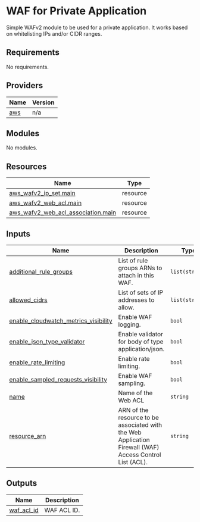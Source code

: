 # WAF for Private Application

Simple WAFv2 module to be used for a private application. It works based on whitelisting IPs and/or CIDR ranges.

<!-- BEGIN_TF_DOCS -->
## Requirements

No requirements.

## Providers

| Name | Version |
|------|---------|
| <a name="provider_aws"></a> [aws](#provider\_aws) | n/a |

## Modules

No modules.

## Resources

| Name | Type |
|------|------|
| [aws_wafv2_ip_set.main](https://registry.terraform.io/providers/hashicorp/aws/latest/docs/resources/wafv2_ip_set) | resource |
| [aws_wafv2_web_acl.main](https://registry.terraform.io/providers/hashicorp/aws/latest/docs/resources/wafv2_web_acl) | resource |
| [aws_wafv2_web_acl_association.main](https://registry.terraform.io/providers/hashicorp/aws/latest/docs/resources/wafv2_web_acl_association) | resource |

## Inputs

| Name | Description | Type | Default | Required |
|------|-------------|------|---------|:--------:|
| <a name="input_additional_rule_groups"></a> [additional\_rule\_groups](#input\_additional\_rule\_groups) | List of rule groups ARNs to attach in this WAF. | `list(string)` | `[]` | no |
| <a name="input_allowed_cidrs"></a> [allowed\_cidrs](#input\_allowed\_cidrs) | List of sets of IP addresses to allow. | `list(string)` | `[]` | no |
| <a name="input_enable_cloudwatch_metrics_visibility"></a> [enable\_cloudwatch\_metrics\_visibility](#input\_enable\_cloudwatch\_metrics\_visibility) | Enable WAF logging. | `bool` | `true` | no |
| <a name="input_enable_json_type_validator"></a> [enable\_json\_type\_validator](#input\_enable\_json\_type\_validator) | Enable validator for body of type application/json. | `bool` | `true` | no |
| <a name="input_enable_rate_limiting"></a> [enable\_rate\_limiting](#input\_enable\_rate\_limiting) | Enable rate limiting. | `bool` | `true` | no |
| <a name="input_enable_sampled_requests_visibility"></a> [enable\_sampled\_requests\_visibility](#input\_enable\_sampled\_requests\_visibility) | Enable WAF sampling. | `bool` | `true` | no |
| <a name="input_name"></a> [name](#input\_name) | Name of the Web ACL | `string` | `""` | no |
| <a name="input_resource_arn"></a> [resource\_arn](#input\_resource\_arn) | ARN of the resource to be associated with the Web Application Firewall (WAF) Access Control List (ACL). | `string` | `""` | no |

## Outputs

| Name | Description |
|------|-------------|
| <a name="output_waf_acl_id"></a> [waf\_acl\_id](#output\_waf\_acl\_id) | WAF ACL ID. |
<!-- END_TF_DOCS -->
